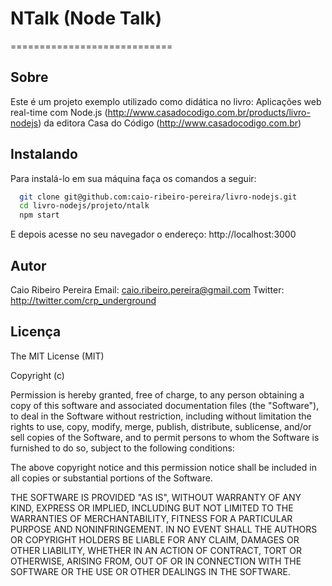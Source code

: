 # NTalk (Node Talk)
============================
## Sobre
Este é um projeto exemplo utilizado como didática no livro: Aplicações web real-time com Node.js (http://www.casadocodigo.com.br/products/livro-nodejs) da editora Casa do Código (http://www.casadocodigo.com.br)

## Instalando
Para instalá-lo em sua máquina faça os comandos a seguir:

``` bash
  git clone git@github.com:caio-ribeiro-pereira/livro-nodejs.git
  cd livro-nodejs/projeto/ntalk
  npm start
```

E depois acesse no seu navegador o endereço: http://localhost:3000

## Autor
Caio Ribeiro Pereira
Email: <caio.ribeiro.pereira@gmail.com>
Twitter: <http://twitter.com/crp_underground>

## Licença

The MIT License (MIT)

Copyright (c)

Permission is hereby granted, free of charge, to any person obtaining a copy
of this software and associated documentation files (the "Software"), to deal
in the Software without restriction, including without limitation the rights
to use, copy, modify, merge, publish, distribute, sublicense, and/or sell
copies of the Software, and to permit persons to whom the Software is
furnished to do so, subject to the following conditions:

The above copyright notice and this permission notice shall be included in
all copies or substantial portions of the Software.

THE SOFTWARE IS PROVIDED "AS IS", WITHOUT WARRANTY OF ANY KIND, EXPRESS OR
IMPLIED, INCLUDING BUT NOT LIMITED TO THE WARRANTIES OF MERCHANTABILITY,
FITNESS FOR A PARTICULAR PURPOSE AND NONINFRINGEMENT. IN NO EVENT SHALL THE
AUTHORS OR COPYRIGHT HOLDERS BE LIABLE FOR ANY CLAIM, DAMAGES OR OTHER
LIABILITY, WHETHER IN AN ACTION OF CONTRACT, TORT OR OTHERWISE, ARISING FROM,
OUT OF OR IN CONNECTION WITH THE SOFTWARE OR THE USE OR OTHER DEALINGS IN
THE SOFTWARE.